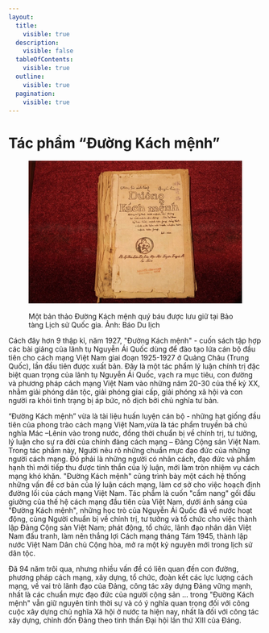 ```yaml
---
layout:
  title:
    visible: true
  description:
    visible: false
  tableOfContents:
    visible: true
  outline:
    visible: true
  pagination:
    visible: true
---
```


# Tác phẩm “Đường Kách mệnh”

<figure><img src=".gitbook/assets/DuongKachMenh.jpeg" alt="Một bản thảo Đường Kách mệnh quý báu được lưu giữ tại Bảo tàng Lịch sử Quốc gia. Ảnh: Báo Du lịch"><figcaption><p>Một bản thảo Đường Kách mệnh quý báu được lưu giữ tại Bảo tàng Lịch sử Quốc gia. Ảnh: Báo Du lịch</p></figcaption></figure>

Cách đây hơn 9 thập kỉ, năm 1927, "Đường Kách mệnh" - cuốn sách tập hợp các bài giảng của lãnh tụ Nguyễn Ái Quốc dùng để đào tạo lứa cán bộ đầu tiên cho cách mạng Việt Nam giai đoạn 1925-1927 ở Quảng Châu (Trung Quốc), lần đầu tiên được xuất bản. Đây là một tác phẩm lý luận chính trị đặc biệt quan trọng của lãnh tụ Nguyễn Ái Quốc, vạch ra mục tiêu, con đường và phương pháp cách mạng Việt Nam vào những năm 20-30 của thế kỷ XX, nhằm giải phóng dân tộc, giải phóng giai cấp, giải phóng xã hội và con người ra khỏi tình trạng bị áp bức, nô dịch bởi chủ nghĩa tư bản.

“Đường Kách mệnh” vừa là tài liệu huấn luyện cán bộ - những hạt giống đầu tiên của phong trào cách mạng Việt Nam,vừa là tác phẩm truyền bá chủ nghĩa Mác –Lênin vào trong nước, đồng thời chuẩn bị về chính trị, tư tưởng, lý luận cho sự ra đời của chính đảng cách mạng – Đảng Cộng sản Việt Nam. Trong tác phẩm này, Người nêu rõ những chuẩn mực đạo đức của những người cách mạng. Đó phải là những người có nhân cách, đạo đức và phẩm hạnh thì mới tiếp thu được tinh thần của lý luận, mới làm tròn nhiệm vụ cách mạng khó khăn. "Đường Kách mệnh" cũng trình bày một cách hệ thống những vấn đề cơ bản của lý luận cách mạng, làm cơ sở cho việc hoạch định đường lối của cách mạng Việt Nam. Tác phẩm là cuốn "cẩm nang" gối đầu giường của thế hệ cách mạng đầu tiên của Việt Nam, dưới ánh sáng của "Đường Kách mệnh", những học trò của Nguyễn Ái Quốc đã về nước hoạt động, cùng Người chuẩn bị về chính trị, tư tưởng và tổ chức cho việc thành lập Đảng Cộng sản Việt Nam; phát động, tổ chức, lãnh đạo nhân dân Việt Nam đấu tranh, làm nên thắng lợi Cách mạng tháng Tám 1945, thành lập nước Việt Nam Dân chủ Cộng hòa, mở ra một kỷ nguyên mới trong lịch sử dân tộc.

Đã 94 năm trôi qua, nhưng nhiều vấn đề có liên quan đến con đường, phương pháp cách mạng, xây dựng, tổ chức, đoàn kết các lực lượng cách mạng, về vai trò lãnh đạo của Đảng, công tác xây dựng Đảng vững mạnh, nhất là các chuẩn mực đạo đức của người cộng sản ... trong "Đường Kách mệnh" vẫn giữ nguyên tính thời sự và có ý nghĩa quan trọng đối với công cuộc xây dựng chủ nghĩa Xã hội ở nước ta hiện nay, nhất là đối với công tác xây dựng, chỉnh đốn Đảng theo tinh thần Đại hội lần thứ XIII của Đảng.
